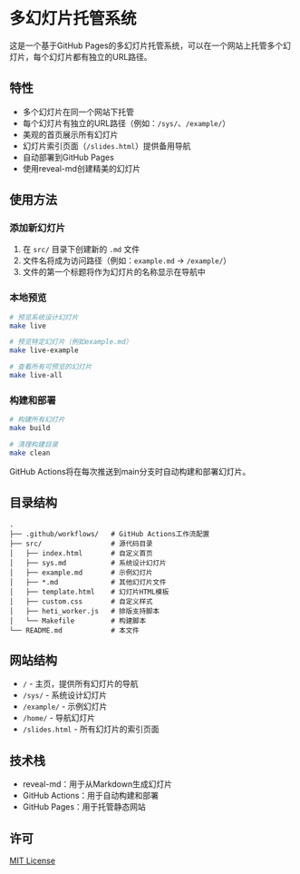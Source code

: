 # 多幻灯片托管系统

这是一个基于GitHub Pages的多幻灯片托管系统，可以在一个网站上托管多个幻灯片，每个幻灯片都有独立的URL路径。

## 特性

- 多个幻灯片在同一个网站下托管
- 每个幻灯片有独立的URL路径（例如：`/sys/`、`/example/`）
- 美观的首页展示所有幻灯片
- 幻灯片索引页面（`/slides.html`）提供备用导航
- 自动部署到GitHub Pages
- 使用reveal-md创建精美的幻灯片

## 使用方法

### 添加新幻灯片

1. 在 `src/` 目录下创建新的 `.md` 文件
2. 文件名将成为访问路径（例如：`example.md` → `/example/`）
3. 文件的第一个标题将作为幻灯片的名称显示在导航中

### 本地预览

```bash
# 预览系统设计幻灯片
make live

# 预览特定幻灯片（例如example.md）
make live-example

# 查看所有可预览的幻灯片
make live-all
```

### 构建和部署

```bash
# 构建所有幻灯片
make build

# 清理构建目录
make clean
```

GitHub Actions将在每次推送到main分支时自动构建和部署幻灯片。

## 目录结构

```
.
├── .github/workflows/   # GitHub Actions工作流配置
├── src/                 # 源代码目录
│   ├── index.html       # 自定义首页
│   ├── sys.md           # 系统设计幻灯片
│   ├── example.md       # 示例幻灯片
│   ├── *.md             # 其他幻灯片文件
│   ├── template.html    # 幻灯片HTML模板
│   ├── custom.css       # 自定义样式
│   ├── heti_worker.js   # 排版支持脚本
│   └── Makefile         # 构建脚本
└── README.md            # 本文件
```

## 网站结构

- `/` - 主页，提供所有幻灯片的导航
- `/sys/` - 系统设计幻灯片
- `/example/` - 示例幻灯片
- `/home/` - 导航幻灯片
- `/slides.html` - 所有幻灯片的索引页面

## 技术栈

- reveal-md：用于从Markdown生成幻灯片
- GitHub Actions：用于自动构建和部署
- GitHub Pages：用于托管静态网站

## 许可

[MIT License](LICENSE) 